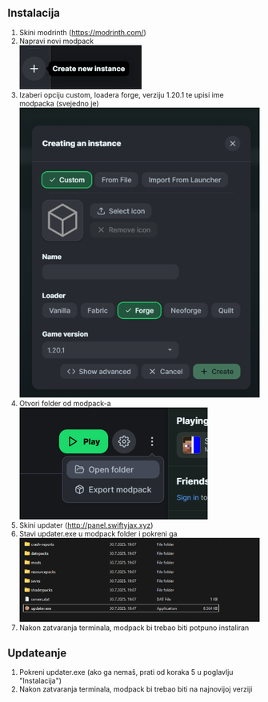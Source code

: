 ## Instalacija
1. Skini modrinth (https://modrinth.com/)  
2. Napravi novi modpack  
![alt text](tutorial/createinstance.png)  
4. Izaberi opciju custom, loadera forge, verziju 1.20.1 te upisi ime modpacka (svejedno je)
![alt text](tutorial/createmodpack.png)  
5. Otvori folder od modpack-a  
![alt text](tutorial/openfolder.png)  
6. Skini updater (http://panel.swiftyjax.xyz)  
7. Stavi updater.exe u modpack folder i pokreni ga  
![alt text](tutorial/folder.png)  
8. Nakon zatvaranja terminala, modpack bi trebao biti potpuno instaliran

## Updateanje
1. Pokreni updater.exe (ako ga nemaš, prati od koraka 5 u poglavlju "Instalacija")
2. Nakon zatvaranja terminala, modpack bi trebao biti na najnovijoj verziji

